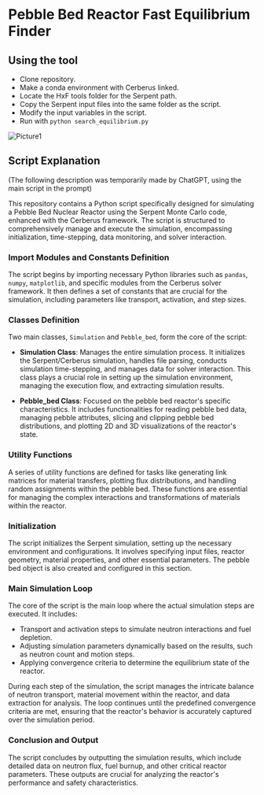 # Pebble Bed Reactor Fast Equilibrium Finder

## Using the tool

* Clone repository.
* Make a conda environment with Cerberus linked.
* Locate the HxF tools folder for the Serpent path.
* Copy the Serpent input files into the same folder as the script.
* Modify the input variables in the script.
* Run with `python search_equilibrium.py`

![Picture1](https://github.com/yvrob/search_equilibrium/assets/56325916/c0ea5133-983e-4409-ab4f-c507bb6d56f5)

## Script Explanation

(The following description was temporarily made by ChatGPT, using the main script in the prompt)

This repository contains a Python script specifically designed for simulating a Pebble Bed Nuclear Reactor using the Serpent Monte Carlo code, enhanced with the Cerberus framework. The script is structured to comprehensively manage and execute the simulation, encompassing initialization, time-stepping, data monitoring, and solver interaction.

### Import Modules and Constants Definition
The script begins by importing necessary Python libraries such as `pandas`, `numpy`, `matplotlib`, and specific modules from the Cerberus solver framework. It then defines a set of constants that are crucial for the simulation, including parameters like transport, activation, and step sizes.



### Classes Definition
Two main classes, `Simulation` and `Pebble_bed`, form the core of the script:

- **Simulation Class**: Manages the entire simulation process. It initializes the Serpent/Cerberus simulation, handles file parsing, conducts simulation time-stepping, and manages data for solver interaction. This class plays a crucial role in setting up the simulation environment, managing the execution flow, and extracting simulation results.

- **Pebble_bed Class**: Focused on the pebble bed reactor's specific characteristics. It includes functionalities for reading pebble bed data, managing pebble attributes, slicing and clipping pebble bed distributions, and plotting 2D and 3D visualizations of the reactor's state.

### Utility Functions
A series of utility functions are defined for tasks like generating link matrices for material transfers, plotting flux distributions, and handling random assignments within the pebble bed. These functions are essential for managing the complex interactions and transformations of materials within the reactor.

### Initialization
The script initializes the Serpent simulation, setting up the necessary environment and configurations. It involves specifying input files, reactor geometry, material properties, and other essential parameters. The pebble bed object is also created and configured in this section.

### Main Simulation Loop
The core of the script is the main loop where the actual simulation steps are executed. It includes:

- Transport and activation steps to simulate neutron interactions and fuel depletion.
- Adjusting simulation parameters dynamically based on the results, such as neutron count and motion steps.
- Applying convergence criteria to determine the equilibrium state of the reactor.

During each step of the simulation, the script manages the intricate balance of neutron transport, material movement within the reactor, and data extraction for analysis. The loop continues until the predefined convergence criteria are met, ensuring that the reactor's behavior is accurately captured over the simulation period.

### Conclusion and Output
The script concludes by outputting the simulation results, which include detailed data on neutron flux, fuel burnup, and other critical reactor parameters. These outputs are crucial for analyzing the reactor's performance and safety characteristics.

